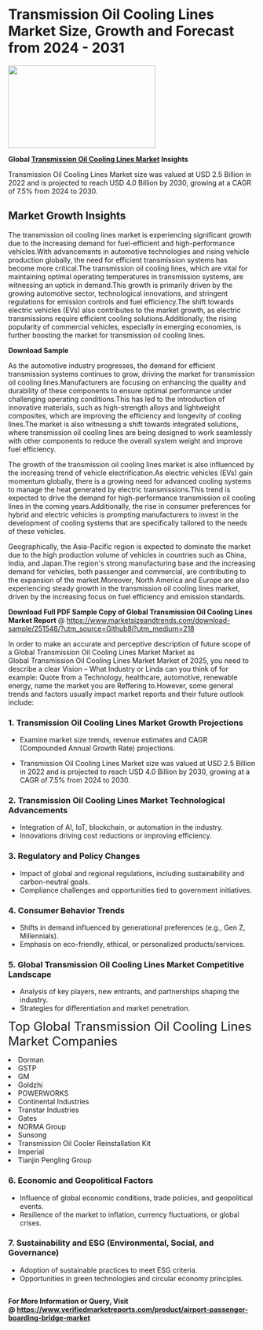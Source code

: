 <H1>Transmission Oil Cooling Lines Market Size, Growth and Forecast from 2024 - 2031</H1><img class="aligncenter size-medium wp-image-584254" src="https://thirdeyenews.in/wp-content/uploads/2024/09/Global-Market-Research-300x168.jpeg" alt="" width="300" height="168" /><p><strong>Global&nbsp;<a href="https://www.marketsizeandtrends.com/download-sample/251548/?utm_source=Github8j?utm_medium=218">Transmission Oil Cooling Lines Market</a> Insights</strong></p><p>Transmission Oil Cooling Lines Market size was valued at USD 2.5 Billion in 2022 and is projected to reach USD 4.0 Billion by 2030, growing at a CAGR of 7.5% from 2024 to 2030.</p><p><h2>Market Growth Insights</h2> <p>The transmission oil cooling lines market is experiencing significant growth due to the increasing demand for fuel-efficient and high-performance vehicles.With advancements in automotive technologies and rising vehicle production globally, the need for efficient transmission systems has become more critical.The transmission oil cooling lines, which are vital for maintaining optimal operating temperatures in transmission systems, are witnessing an uptick in demand.This growth is primarily driven by the growing automotive sector, technological innovations, and stringent regulations for emission controls and fuel efficiency.The shift towards electric vehicles (EVs) also contributes to the market growth, as electric transmissions require efficient cooling solutions.Additionally, the rising popularity of commercial vehicles, especially in emerging economies, is further boosting the market for transmission oil cooling lines.</p> <p><strong>Download Sample</strong></p> <p>As the automotive industry progresses, the demand for efficient transmission systems continues to grow, driving the market for transmission oil cooling lines.Manufacturers are focusing on enhancing the quality and durability of these components to ensure optimal performance under challenging operating conditions.This has led to the introduction of innovative materials, such as high-strength alloys and lightweight composites, which are improving the efficiency and longevity of cooling lines.The market is also witnessing a shift towards integrated solutions, where transmission oil cooling lines are being designed to work seamlessly with other components to reduce the overall system weight and improve fuel efficiency.</p> <p>The growth of the transmission oil cooling lines market is also influenced by the increasing trend of vehicle electrification.As electric vehicles (EVs) gain momentum globally, there is a growing need for advanced cooling systems to manage the heat generated by electric transmissions.This trend is expected to drive the demand for high-performance transmission oil cooling lines in the coming years.Additionally, the rise in consumer preferences for hybrid and electric vehicles is prompting manufacturers to invest in the development of cooling systems that are specifically tailored to the needs of these vehicles.</p> <p>Geographically, the Asia-Pacific region is expected to dominate the market due to the high production volume of vehicles in countries such as China, India, and Japan.The region's strong manufacturing base and the increasing demand for vehicles, both passenger and commercial, are contributing to the expansion of the market.Moreover, North America and Europe are also experiencing steady growth in the transmission oil cooling lines market, driven by the increasing focus on fuel efficiency and emission standards.</p> <p><span class=""><strong>Download Full PDF Sample Copy of Global Transmission Oil Cooling Lines Market Report</strong> @ <a href="https://www.marketsizeandtrends.com/download-sample/251548/?utm_source=Github8j?utm_medium=218" target="_blank">https://www.marketsizeandtrends.com/download-sample/251548/?utm_source=Github8j?utm_medium=218</a></span></p><p>In order to make an accurate and perceptive description of future scope of a Global&nbsp;Transmission Oil Cooling Lines Market Market as Global&nbsp;Transmission Oil Cooling Lines Market Market of 2025, you need to describe a clear Vision &ndash; What Industry or Linda can you think of for example: Quote from a Technology, healthcare, automotive, renewable energy, name the market you are Reffering to.However, some general trends and factors usually impact market reports and their future outlook include:</p><h3>1.&nbsp;<strong>Transmission Oil Cooling Lines Market Growth Projections</strong></h3><ul><li>Examine market size trends, revenue estimates and CAGR (Compounded Annual Growth Rate) projections.</li><li><p>Transmission Oil Cooling Lines Market size was valued at USD 2.5 Billion in 2022 and is projected to reach USD 4.0 Billion by 2030, growing at a CAGR of 7.5% from 2024 to 2030.</p></li></ul><h3>2.&nbsp;<strong>Transmission Oil Cooling Lines Market Technological Advancements</strong></h3><ul><li>Integration of AI, IoT, blockchain, or automation in the industry.</li><li>Innovations driving cost reductions or improving efficiency.</li></ul><h3>3.&nbsp;<strong>Regulatory and Policy Changes</strong></h3><ul><li>Impact of global and regional regulations, including sustainability and carbon-neutral goals.</li><li>Compliance challenges and opportunities tied to government initiatives.</li></ul><h3>4.&nbsp;<strong>Consumer Behavior Trends</strong></h3><ul><li>Shifts in demand influenced by generational preferences (e.g., Gen Z, Millennials).</li><li>Emphasis on eco-friendly, ethical, or personalized products/services.</li></ul><h3>5.&nbsp;<strong>Global Transmission Oil Cooling Lines Market Competitive Landscape</strong></h3><ul><li>Analysis of key players, new entrants, and partnerships shaping the industry.</li><li>Strategies for differentiation and market penetration.</li></ul><p data-pm-slice="1 1 []"><span style="color: inherit; font-family: inherit; font-size: 25px;">Top Global Transmission Oil Cooling Lines Market Companies</span></p><div class="" data-test-id=""><p><li>Dorman</li><li> GSTP</li><li> GM</li><li> Goldzhi</li><li> POWERWORKS</li><li> Continental Industries</li><li> Transtar Industries</li><li> Gates</li><li> NORMA Group</li><li> Sunsong</li><li> Transmission Oil Cooler Reinstallation Kit</li><li> Imperial</li><li> Tianjin Pengling Group</li></p></div><h3>6.&nbsp;<strong>Economic and Geopolitical Factors</strong></h3><ul><li>Influence of global economic conditions, trade policies, and geopolitical events.</li><li>Resilience of the market to inflation, currency fluctuations, or global crises.</li></ul><h3>7.&nbsp;<strong>Sustainability and ESG (Environmental, Social, and Governance)</strong></h3><ul><li>Adoption of sustainable practices to meet ESG criteria.</li><li>Opportunities in green technologies and circular economy principles.</li></ul><h2><strong style="font-size: 14px;">For More Information or Query, Visit @&nbsp;</strong><a style="background-color: #ffffff; font-size: 14px;" href="https://www.marketsizeandtrends.com/report/transmission-oil-cooling-lines-market/" target="_blank">https://www.verifiedmarketreports.com/product/airport-passenger-boarding-bridge-market</a></h2>